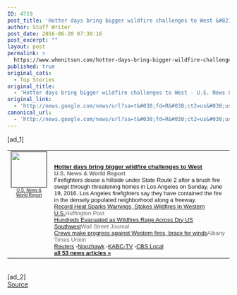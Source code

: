 ```yaml
---
ID: 4719
post_title: 'Hotter days bring bigger wildfire challenges to West &#8211; U.S. News &amp; World Report'
author: Staff Writer
post_date: 2016-06-20 07:30:16
post_excerpt: ""
layout: post
permalink: >
  https://www.whenitson.com/hotter-days-bring-bigger-wildfire-challenges-to-west-u-s-news-world-report/
published: true
original_cats:
  - Top Stories
original_title:
  - 'Hotter days bring bigger wildfire challenges to West - U.S. News &amp; World Report'
original_link:
  - 'http://news.google.com/news/url?sa=t&#038;fd=R&#038;ct2=us&#038;usg=AFQjCNErC09tC2bflOxPnFEAHdOf-2tlmQ&#038;clid=c3a7d30bb8a4878e06b80cf16b898331&#038;cid=52779135724414&#038;ei=h5tnV9CLK9L1wAH5xbYo&#038;url=http://www.usnews.com/news/us/articles/2016-06-20/hotter-days-bring-bigger-wildfire-challenges-to-west'
canonical_url:
  - 'http://news.google.com/news/url?sa=t&#038;fd=R&#038;ct2=us&#038;usg=AFQjCNErC09tC2bflOxPnFEAHdOf-2tlmQ&#038;clid=c3a7d30bb8a4878e06b80cf16b898331&#038;cid=52779135724414&#038;ei=h5tnV9CLK9L1wAH5xbYo&#038;url=http://www.usnews.com/news/us/articles/2016-06-20/hotter-days-bring-bigger-wildfire-challenges-to-west'
---
```

 [ad_1]
<br><table border="0" cellpadding="2" cellspacing="7" style="vertical-align:top"><tr><td width="80" align="center" valign="top"><font style="font-size:85%;font-family:arial,sans-serif"><a href="http://news.google.com/news/url?sa=t&amp;fd=R&amp;ct2=us&amp;usg=AFQjCNErC09tC2bflOxPnFEAHdOf-2tlmQ&amp;clid=c3a7d30bb8a4878e06b80cf16b898331&amp;cid=52779135724414&amp;ei=h5tnV9CLK9L1wAH5xbYo&amp;url=http://www.usnews.com/news/us/articles/2016-06-20/hotter-days-bring-bigger-wildfire-challenges-to-west"><img src="http://www.whenitson.com/wp-content/uploads/2016/06/Hotter-days-bring-bigger-wildfire-challenges-to-West-US-News-amp-World-Report" alt="" border="1" width="80" height="80"><br><font size="-2">U.S. News &amp; World Report</font></a></font></td><td valign="top" class="j"><font style="font-size:85%;font-family:arial,sans-serif"><br><div style="padding-top:0.8em"><img alt="" height="1" width="1"></div><div class="lh"><a href="http://news.google.com/news/url?sa=t&amp;fd=R&amp;ct2=us&amp;usg=AFQjCNErC09tC2bflOxPnFEAHdOf-2tlmQ&amp;clid=c3a7d30bb8a4878e06b80cf16b898331&amp;cid=52779135724414&amp;ei=h5tnV9CLK9L1wAH5xbYo&amp;url=http://www.usnews.com/news/us/articles/2016-06-20/hotter-days-bring-bigger-wildfire-challenges-to-west"><b>Hotter days bring bigger wildfire challenges to West</b></a><br><font size="-1"><b><font color="#6f6f6f">U.S. News &amp; World Report</font></b></font><br><font size="-1">Firefighters douse a hillside under State Route 2 after a brush fire swept through threatening homes in Los Angeles on Sunday, June 19, 2016. Los Angeles firefighters say they have contained the fire in the densely populated neighborhood along a freeway.</font><br><font size="-1"><a href="http://news.google.com/news/url?sa=t&amp;fd=R&amp;ct2=us&amp;usg=AFQjCNH0bGzyZLotmmfNjAmxnf8D9Tns7g&amp;clid=c3a7d30bb8a4878e06b80cf16b898331&amp;cid=52779135724414&amp;ei=h5tnV9CLK9L1wAH5xbYo&amp;url=http://www.huffingtonpost.com/entry/record-heat-wildfires-west-us_us_57678bb4e4b015db1bc9be59">Record Heat Sparks Warnings, Stokes Wildfires In Western U.S.</a><font size="-1" color="#6f6f6f">Huffington Post</font></font><br><font size="-1"><a href="http://news.google.com/news/url?sa=t&amp;fd=R&amp;ct2=us&amp;usg=AFQjCNFUY-nRIRbyXZR6BKdi1YRlH6Cm6A&amp;clid=c3a7d30bb8a4878e06b80cf16b898331&amp;cid=52779135724414&amp;ei=h5tnV9CLK9L1wAH5xbYo&amp;url=http://www.wsj.com/articles/hundreds-evacuated-as-wildfires-rage-across-dry-u-s-southwest-1466364324">Hundreds Evacuated as Wildfires Rage Across Dry US Southwest</a><font size="-1" color="#6f6f6f">Wall Street Journal</font></font><br><font size="-1"><a href="http://news.google.com/news/url?sa=t&amp;fd=R&amp;ct2=us&amp;usg=AFQjCNE2MQA9r6arIgKZQURIrvqfExXXOA&amp;clid=c3a7d30bb8a4878e06b80cf16b898331&amp;cid=52779135724414&amp;ei=h5tnV9CLK9L1wAH5xbYo&amp;url=http://www.timesunion.com/news/article/Crews-make-progress-against-Western-fires-brace-8312264.php">Crews make progress against Western fires, brace for winds</a><font size="-1" color="#6f6f6f">Albany Times Union</font></font><br><font size="-1" class="p"><a href="http://news.google.com/news/url?sa=t&amp;fd=R&amp;ct2=us&amp;usg=AFQjCNGQ1WIfuXdMYv9y2brMC6ZqtSQdQQ&amp;clid=c3a7d30bb8a4878e06b80cf16b898331&amp;cid=52779135724414&amp;ei=h5tnV9CLK9L1wAH5xbYo&amp;url=http://in.reuters.com/article/usa-wildfires-idINKCN0Z50NG">Reuters</a>&nbsp;-<a href="http://news.google.com/news/url?sa=t&amp;fd=R&amp;ct2=us&amp;usg=AFQjCNEUMotsFOLlcayDfizVkFzItjV-0A&amp;clid=c3a7d30bb8a4878e06b80cf16b898331&amp;cid=52779135724414&amp;ei=h5tnV9CLK9L1wAH5xbYo&amp;url=https://www.noozhawk.com/article/despite_heat_and_wind_crews_make_progress_on_sherpa_fire">Noozhawk</a>&nbsp;-<a href="http://news.google.com/news/url?sa=t&amp;fd=R&amp;ct2=us&amp;usg=AFQjCNFir_jK6nHN5BXnVnw7enmJGgKsEA&amp;clid=c3a7d30bb8a4878e06b80cf16b898331&amp;cid=52779135724414&amp;ei=h5tnV9CLK9L1wAH5xbYo&amp;url=http://abc7.com/news/red-flag-fire-warnings-issued-for-la-ventura-santa-barbara-counties/1391834/">KABC-TV</a>&nbsp;-<a href="http://news.google.com/news/url?sa=t&amp;fd=R&amp;ct2=us&amp;usg=AFQjCNHLPBepVLT7c4_D0ETieB0apaCSvg&amp;clid=c3a7d30bb8a4878e06b80cf16b898331&amp;cid=52779135724414&amp;ei=h5tnV9CLK9L1wAH5xbYo&amp;url=http://losangeles.cbslocal.com/2016/06/19/hottest-day-yet-for-crews-fighting-santa-barbara-county-fire-7811-acres-burned/">CBS Local</a></font><br><font class="p" size="-1"><a class="p" href="http://news.google.com/news/more?ncl=dh_BA0cNt_fb5OMrJt3ekf__kti1M&amp;authuser=0&amp;ned=us&amp;topic=h"><b>all 53 news articles&nbsp;&raquo;</b></a></font></div></font></td></tr></table>
<br>[ad_2]
<br><a href="http://news.google.com/news/url?sa=t&#038;fd=R&#038;ct2=us&#038;usg=AFQjCNErC09tC2bflOxPnFEAHdOf-2tlmQ&#038;clid=c3a7d30bb8a4878e06b80cf16b898331&#038;cid=52779135724414&#038;ei=h5tnV9CLK9L1wAH5xbYo&#038;url=http://www.usnews.com/news/us/articles/2016-06-20/hotter-days-bring-bigger-wildfire-challenges-to-west">Source </a>